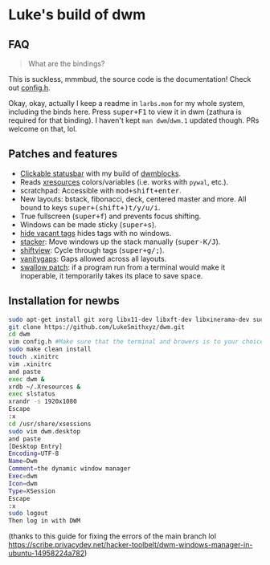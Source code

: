 # Luke's build of dwm

## FAQ

> What are the bindings?

This is suckless, mmmbud, the source code is the documentation! Check out [config.h](config.h).

Okay, okay, actually I keep a readme in `larbs.mom` for my whole system, including the binds here.
Press <kbd>super+F1</kbd> to view it in dwm (zathura is required for that binding).
I haven't kept `man dwm`/`dwm.1` updated though. PRs welcome on that, lol.

## Patches and features

- [Clickable statusbar](https://dwm.suckless.org/patches/statuscmd/) with my build of [dwmblocks](https://github.com/lukesmithxyz/dwmblocks).
- Reads [xresources](https://dwm.suckless.org/patches/xresources/) colors/variables (i.e. works with `pywal`, etc.).
- scratchpad: Accessible with <kbd>mod+shift+enter</kbd>.
- New layouts: bstack, fibonacci, deck, centered master and more. All bound to keys <kbd>super+(shift+)t/y/u/i</kbd>.
- True fullscreen (<kbd>super+f</kbd>) and prevents focus shifting.
- Windows can be made sticky (<kbd>super+s</kbd>).
- [hide vacant tags](https://dwm.suckless.org/patches/hide_vacant_tags/) hides tags with no windows.
- [stacker](https://dwm.suckless.org/patches/stacker/): Move windows up the stack manually (<kbd>super-K/J</kbd>).
- [shiftview](https://dwm.suckless.org/patches/nextprev/): Cycle through tags (<kbd>super+g/;</kbd>).
- [vanitygaps](https://dwm.suckless.org/patches/vanitygaps/): Gaps allowed across all layouts.
- [swallow patch](https://dwm.suckless.org/patches/swallow/): if a program run from a terminal would make it inoperable, it temporarily takes its place to save space.


## Installation for newbs

```bash
sudo apt-get install git xorg libx11-dev libxft-dev libxinerama-dev suckless-tools -y
git clone https://github.com/LukeSmithxyz/dwm.git
cd dwm
vim config.h #Make sure that the terminal and browers is to your choice
sudo make clean install
touch .xinitrc
vim .xinitrc
and paste
exec dwm &
xrdb ~/.Xresources &
exec slstatus
xrandr -s 1920x1080
Escape
:x
cd /usr/share/xsessions
sudo vim dwm.desktop
and paste
[Desktop Entry]
Encoding=UTF-8
Name=Dwm
Comment=the dynamic window manager
Exec=dwm
Icon=dwm
Type=XSession
Escape
:x
sudo logout
Then log in with DWM


```
(thanks to this guide for fixing the errors of the main branch lol https://scribe.privacydev.net/hacker-toolbelt/dwm-windows-manager-in-ubuntu-14958224a782)
